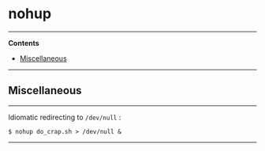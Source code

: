 # nohup

---

**Contents**

- [Miscellaneous](Nohup.md#miscellaneous)

---

## Miscellaneous

---

Idiomatic redirecting to `/dev/null` :

    $ nohup do_crap.sh > /dev/null &

---

